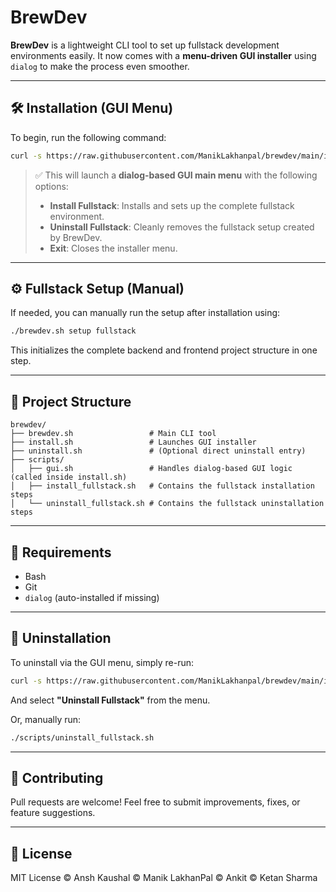 
# BrewDev

**BrewDev** is a lightweight CLI tool to set up fullstack development environments easily. It now comes with a **menu-driven GUI installer** using `dialog` to make the process even smoother.

---

## 🛠 Installation (GUI Menu)

To begin, run the following command:

```bash
curl -s https://raw.githubusercontent.com/ManikLakhanpal/brewdev/main/install.sh | bash
````

> ✅ This will launch a **dialog-based GUI main menu** with the following options:
>
> * **Install Fullstack**: Installs and sets up the complete fullstack environment.
> * **Uninstall Fullstack**: Cleanly removes the fullstack setup created by BrewDev.
> * **Exit**: Closes the installer menu.

---

## ⚙️ Fullstack Setup (Manual)

If needed, you can manually run the setup after installation using:

```bash
./brewdev.sh setup fullstack
```

This initializes the complete backend and frontend project structure in one step.

---

## 📁 Project Structure

```
brewdev/
├── brewdev.sh                 # Main CLI tool
├── install.sh                 # Launches GUI installer
├── uninstall.sh               # (Optional direct uninstall entry)
├── scripts/
│   ├── gui.sh                 # Handles dialog-based GUI logic (called inside install.sh)
│   ├── install_fullstack.sh   # Contains the fullstack installation steps
│   └── uninstall_fullstack.sh # Contains the fullstack uninstallation steps
```

---

## 🧰 Requirements

* Bash
* Git
* `dialog` (auto-installed if missing)

---

## 🔄 Uninstallation

To uninstall via the GUI menu, simply re-run:

```bash
curl -s https://raw.githubusercontent.com/ManikLakhanpal/brewdev/main/install.sh | bash
```

And select **"Uninstall Fullstack"** from the menu.

Or, manually run:

```bash
./scripts/uninstall_fullstack.sh
```

---

## 🤝 Contributing

Pull requests are welcome! Feel free to submit improvements, fixes, or feature suggestions.

---

## 📄 License

MIT License  © Ansh Kaushal  © Manik LakhanPal  © Ankit  © Ketan Sharma


